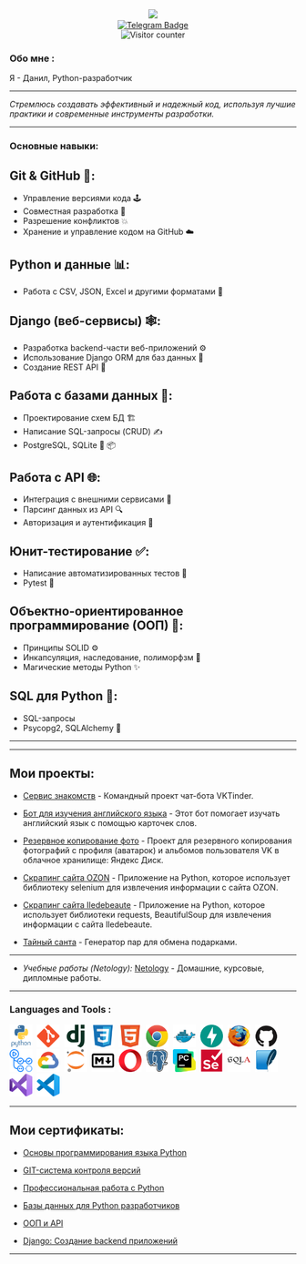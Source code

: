 <div id="header" align="center">  
<img src="https://media1.giphy.com/media/v1.Y2lkPTc5MGI3NjExcWtlMDUyenlqdjZscWh4a2syZmt0aXB4YWR4dWJtd2RoOWY1cmhzMiZlcD12MV9pbnRlcm5hbF9naWZfYnlfaWQmY3Q9Zw/SWoSkN6DxTszqIKEqv/giphy.gif" width="400"/>
</div>

<div id="badges" align="center">
  <a href="https://t.me/Dani_Dobronravov" target="_blank" rel="noopener noreferrer">
    <img src="https://avatars.mds.yandex.net/i?id=59994a1b6eff57e28bd3163042a9e86e_l-5322694-images-thumbs&n=13" width="50" alt="Telegram Badge"/>
  </a>
</div>
<div align="center">
  <img src="https://visitor-badge.laobi.icu/badge?page_id=danildobr" alt="Visitor counter"/>
</div>

<!-- <div align="center">
  <img src="https://komarev.com/ghpvc/?username=danildobr&style=flat-square&color=red" alt=""/>
</div> -->
### Обо мне :

Я - Данил, Python-разработчик

---

_Стремлюсь создавать эффективный и надежный код, используя лучшие практики и современные инструменты разработки._

---

### Основные навыки:

## Git & GitHub 🚀:

- Управление версиями кода 🕹️
- Совместная разработка 🤝
- Разрешение конфликтов 💥
- Хранение и управление кодом на GitHub ☁️

## Python и данные 📊:

- Работа с CSV, JSON, Excel и другими форматами 📂

## Django (веб-сервисы) 🕸️:

- Разработка backend-части веб-приложений ⚙️
- Использование Django ORM для баз данных 💽
- Создание REST API 📡

## Работа с базами данных 💾:

- Проектирование схем БД 🏗️
- Написание SQL-запросы (CRUD) ✍️
- PostgreSQL, SQLite 🐘 📦

## Работа с API 🌐:

- Интеграция с внешними сервисами 🔗
- Парсинг данных из API 🔍
- Авторизация и аутентификация 🔑

## Юнит-тестирование ✅:

- Написание автоматизированных тестов 🤖
- Pytest 🧪

## Объектно-ориентированное программирование (ООП) 🧩:

- Принципы SOLID ⚙️
- Инкапсуляция, наследование, полиморфзм 🔄
- Магические методы Python ✨
<!-- ## CI/CD ⚙️:
- Автоматизация сборки, тестирования и развертывания 🚀 -->
  <!-- * Jenkins, GitLab CI, GitHub Actions 🚦 -->
  <!-- ## Docker 🐳:
- Контейнеризация приложений 📦
- Docker-образы и контейнеры 🖼️
- Docker Compose 🤝 -->

## SQL для Python 🐍:

- SQL-запросы
- Psycopg2, SQLAlchemy 🧩

---

---

## Мои проекты:

- [Сервис знакомств](https://github.com/danildobr/Team_project_VKinder) - Командный проект чат-бота VKTinder.

- [Бот для изучения английского языка](https://github.com/danildobr/telegram_ang_rus) - Этот бот помогает изучать английский язык с помощью карточек слов.

- [Резервное копирование фото](https://github.com/danildobr/coursework-) - Проект для резервного копирования фотографий с профиля (аватарок) и альбомов пользователя VK в облачное хранилище: Яндекс Диск.

- [Скрапинг сайта OZON](https://github.com/danildobr/my_works/blob/main/ozon_parsing/ozon.py) - Приложение на Python, которое использует библиотеку selenium для извлечения информации с сайта OZON.

- [Скрапинг сайта Iledebeaute](https://github.com/danildobr/my_works/blob/main/парсинг_ильдуботе.py) - Приложение на Python, которое использует библиотеки requests, BeautifulSoup для извлечения информации с сайта Iledebeaute.

- [Тайный санта](https://github.com/danildobr/my_works/blob/main/тайный%20санта.py) - Генератор пар для обмена подарками.

---

- _Учебные работы (Netology):_
  [Netology](https://github.com/danildobr/netology) - Домашние, курсовые, дипломные работы.

---

### Languages and Tools :

<div>
  <img src="https://github.com/devicons/devicon/blob/master/icons/python/python-original-wordmark.svg" title="Python" alt="Python" width="40" height="40"/>&nbsp;
  <img src="https://github.com/devicons/devicon/blob/master/icons/git/git-original.svg" title="Git" alt="Git" width="40" height="40"/>&nbsp;
  <img src="https://github.com/devicons/devicon/blob/master/icons/django/django-plain.svg" title="Django" alt="Django" width="40" height="40"/>&nbsp;
  <img src="https://github.com/devicons/devicon/blob/master/icons/css3/css3-original.svg" title="CSS" alt="CSS" width="40" height="40"/>&nbsp;
  <img src="https://github.com/devicons/devicon/blob/master/icons/html5/html5-original.svg" title="HTML5" alt="HTML" width="40" height="40"/>&nbsp;
  <img src="https://github.com/devicons/devicon/blob/master/icons/chrome/chrome-original.svg" title="Chrome"  **alt="Chrome" width="40" height="40"/>&nbsp;
  <img src="https://github.com/devicons/devicon/blob/master/icons/docker/docker-original.svg" title="Docker" alt="Docker" width="40" height="40";/>&nbsp;
  <img src="https://github.com/devicons/devicon/blob/master/icons/fastapi/fastapi-original.svg" title="FastApi" alt="FastApi" width="40" height="40";/>&nbsp;
  <img src="https://github.com/devicons/devicon/blob/master/icons/firefox/firefox-original.svg" title="Firefox" alt="Firefox" width="40" height="40";/>&nbsp;
  <img src="https://github.com/devicons/devicon/blob/master/icons/github/github-original.svg" title="Github" alt="Github" width="40" height="40"/>&nbsp;
  <img src="https://github.com/devicons/devicon/blob/master/icons/githubactions/githubactions-original.svg" title="Githubactions" alt="Githubactions" width="40" height="40"/>&nbsp                   
  <img src="https://github.com/devicons/devicon/blob/master/icons/googlecloud/googlecloud-original.svg" title="Googlecloud" alt="Googlecloud" width="40" height="40"/>&nbsp;
  <img src="https://github.com/devicons/devicon/blob/master/icons/jupyter/jupyter-original.svg" title="Jupyter" alt="Jupyter" width="40" height="40"/>&nbsp;
  <img src="https://github.com/devicons/devicon/blob/master/icons/markdown/markdown-original.svg" title="Markdown" alt="Markdown" width="40" height="40"/>&nbsp;
  <img src="https://github.com/devicons/devicon/blob/master/icons/opera/opera-original.svg" title="Opera" alt="Opera" width="40" height="40"/>&nbsp;
  <img src="https://github.com/devicons/devicon/blob/master/icons/postgresql/postgresql-original.svg" title="Postgresql" alt="Postgresql" width="40" height="40"/>&nbsp;
  <img src="https://github.com/devicons/devicon/blob/master/icons/pycharm/pycharm-original.svg" title="Pycharm" alt="Pycharm" width="40" height="40"/>&nbsp;
  <img src="https://github.com/devicons/devicon/blob/master/icons/selenium/selenium-original.svg" title="Selenium" alt="Selenium" width="40" height="40"/>&nbsp;
  <img src="https://github.com/devicons/devicon/blob/master/icons/sqlalchemy/sqlalchemy-original.svg" title="SQLAlchemy" alt="SQLAlchemy" width="40" height="40"/>&nbsp;
  <img src="https://github.com/devicons/devicon/blob/master/icons/sqlite/sqlite-original.svg" title="SQLLight" alt="SQLLight" width="40" height="40"/>&nbsp;
  <img src="https://github.com/devicons/devicon/blob/master/icons/visualstudio/visualstudio-original.svg" title="VisualStudio" alt="VisualStudio" width="40" height="40"/>&nbsp;
  <img src="https://github.com/devicons/devicon/blob/master/icons/vscode/vscode-original.svg" title="VSCode" alt="VSCode" width="40" height="40"/>&nbsp;
</div>
  
---
## Мои сертификаты:

- [Основы программирования языка Python](сертификаты/основы_программирования.png)
- [GIT-система контроля версий](сертификаты/GIT.png)
- [Профессиональная работа с Python](сертификаты/Проф_работа.png)
- [Базы данных для Python разработчиков](сертификаты/БД.png)

- [ООП и API](сертификаты/ООПиAPI.png)
- [Django: Создание backend приложений](сертификаты/Django.png)

---
